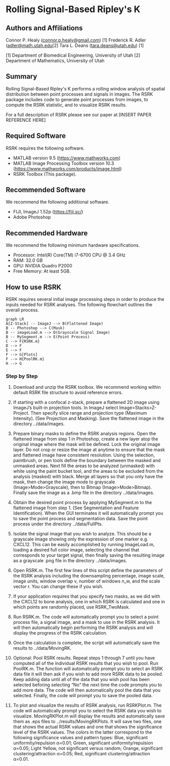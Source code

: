 ﻿# Rolling Signal-Based Ripley's K 
## Authors and Affiliations
Connor P. Healy (connor.p.healy@gmail.com) [1]
Frederick R. Adler (adler@math.utah.edu[2]
Tara L. Deans (tara.deans@utah.edu) [1]

[1] Department of Biomedical Engineering, University of Utah
[2] Department of Mathematics, University of Utah

## Summary
Rolling Signal-Based Ripley's K performs a rolling window analysis of spatial distribution between point processes and signals in images. The RSRK package includes code to generate point processes from images, to compute the RSRK statistic, and to visualize RSRK results. 

For a full description of RSRK please see our paper at 
[INSERT PAPER REFERENCE HERE]

## Required Software
RSRK requires the following software.
- MATLAB version 9.5 (https://www.mathworks.com)
- MATLAB Image Processing Toolbox version 10.3 (https://www.mathworks.com/products/image.html)
- RSRK Toolbox (This package).

## Recommended Software
We recommend the following additional software.
- FIJI, ImageJ 1.52p (https://fiji.sc/)
- Adobe Photoshop

## Recommended Hardware
We recommend the following minimum hardware specifications. 
- Processor: Intel(R) Core(TM) i7-6700 CPU @ 3.4 GHz
- RAM: 32.0 GB
- GPU: NVIDIA Quadro P2000
- Free Memory: At least 5GB. 

## How to use RSRK
RSRK requires several initial image processing steps in order to produce the inputs needed for RSRK analyses. The following flowchart outlines the overall process. 
```mermaid
graph LR
A[Z-Stack] -- ImageJ --> B(Flattened Image)
B -- Photoshop --> C(Mask)
B -- imageLoad.m --> D(Grayscale Signal Image)
B -- MySegment.m --> E(Point Process)
C --> F{RSRK.m}
D --> F
E --> F
F --> G[Plots]
F --> H{PoolRK.m}
H --> G
```
### Step by Step
1. Download and unzip the RSRK toolbox. We recommend working within default RSRK file structure to avoid reference errors. 

2. If starting with a confocal z-stack, prepare a flattened 2D image using ImageJ’s built-in projection tools. In ImageJ select Image>Stacks>Z-Project. Then specify slice range and projection type (Maximum Intensity). (See Projection and Masking). Save the flattened image in the directory ../data/images. 

3. Prepare binary masks to define the RSRK analysis regions. Open the flattened image from step 1 in Photoshop, create a new layer atop the original image where the mask will be defined. Lock the original image layer. Do not crop or resize the image at anytime to ensure that the mask and flattened image have consistent resolution. Using the selection, paintbrush, or pen tools define the boundary between the masked and unmasked areas. Next fill the areas to be analyzed (unmasked) with white using the paint bucket tool, and the areas to be excluded from the analysis (masked) with black. Merge all layers so that you only have the mask, then change the image mode to grayscale (Image>Mode>Grayscale), then to Bitmap (Image>Mode>Bitmap). Finally save the image as a .bmp file in the directory ../data/images.
 
4. Obtain the desired point process by applying MySegment.m to the flattened image from step 1. (See Segmentation and Feature Identification). When the GUI terminates it will automatically prompt you to save the point process and segmentation data. Save the point process under the directory ../data/FullPts. 
5. Isolate the signal image that you wish to analyze. This should be a grayscale image showing only the expression of one marker e.g. CXCL12. This can be easily accomplished by running ImageLoad.m, loading a desired full color image, selecting the channel that corresponds to your target signal, then finally saving the resulting image as a grayscale .png file in the directory ../data/images.

6. Open RSRK.m. The first few lines of this script define the parameters of the RSRK analysis including the downsampling percentage, image scale, image units, window overlap v, number of windows n_w, and the scale vector r. You can change these if you wish. 

7. If your application requires that you specify two masks, as we did with the CXCL12 to bone analysis, one in which RSRK is calculated and one in which points are randomly placed, use RSRK_TwoMask.

8. Run RSRK.m. The code will automatically prompt you to select a point process file, a signal image, and a mask to use in the RSRK analysis. It will then automatically begin performing the RSRK analysis and will display the progress of the RSRK calculation. 

9. Once the calculation is complete, the script will automatically save the results to ../data/MovingRK.
 
10. Optional: Pool RSRK results. Repeat steps 1 through 7 until you have computed all of the individual RSRK results that you wish to pool. Run PoolRK.m. The function will automatically prompt you to select an RSRK data file it will then ask if you wish to add more RSRK data to be pooled. Keep adding data until all of the data that you wish pool has been selected beforing selecting “No” the next time the code prompts you to add more data. The code will then automatically pool the data that you selected. Finally, the code will prompt you to save the pooled data. 

11. To plot and visualize the results of RSRK analysis, run RSRKPlot.m. The code will automatically prompt you to select the RSRK data you wish to visualize. MovingRKPlot.m will display the results and automatically save them as .eps files to ../results/MovingRKPlots. It will save two files, one that shows the actual RSRK values and one that shows the significance level of the RSRK values. The colors in the latter correspond to the following significance values and pattern types: Blue, significant uniformity/repulsion α=0.01; Green, significant uniformity/repulsion α=0.05; Light Yellow, not significant versus random; Orange, significant clustering/attraction α=0.05; Red, significant clustering/attraction α=0.01. 

